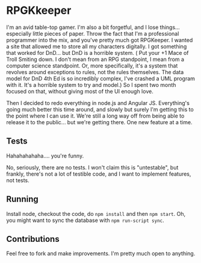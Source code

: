 # RPGKkeeper

I'm an avid table-top gamer. I'm also a bit forgetful, and I lose things... especially little pieces of paper. Throw
the fact that I'm a professional programmer into the mix, and you've pretty much got RPGKeeper. I wanted a site that
allowed me to store all my characters digitally. I got something that worked for DnD... but DnD is a horrible system. (
Put your +1 Mace of Troll Smiting down. I don't mean from an RPG standpoint, I mean from a computer science standpoint.
Or, more specifically, it's a system that revolves around exceptions to rules, not the rules themselves. The data model
for DnD 4th Ed is so incredibly complex, I've crashed a UML program with it. It's a horrible system to try and model.)
So I spent two month focused on that, without giving most of the UI enough love.

Then I decided to redo everything in node.js and Angular JS. Everything's going much better this time around, and slowly
but surely I'm getting this to the point where I can use it. We're still a long way off from being able to release it to
the public... but we're getting there. One new feature at a time.

## Tests

Hahahahahaha.... you're funny.

No, seriously, there are no tests. I won't claim this is "untestable", but frankly, there's not a lot of testible code,
and I want to implement features, not tests.

## Running

Install node, checkout the code, do `npm install` and then `npm start`. Oh, you might want to sync the database with
`npm run-script sync`.

## Contributions

Feel free to fork and make improvements. I'm pretty much open to anything.